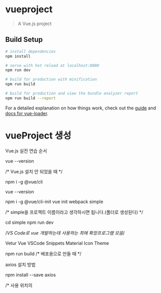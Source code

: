 # vueproject

> A Vue.js project

## Build Setup

``` bash
# install dependencies
npm install

# serve with hot reload at localhost:8080
npm run dev

# build for production with minification
npm run build

# build for production and view the bundle analyzer report
npm run build --report
```

For a detailed explanation on how things work, check out the [guide](http://vuejs-templates.github.io/webpack/) and [docs for vue-loader](http://vuejs.github.io/vue-loader).

# vueProject 생성
Vue.js 실전 연습 순서

vue --version

/* Vue.js 설치 안 되었을 때 */

npm i -g @vue/cli

vue --version

npm i -g @vue/cli-init
vue init webpack simple

/* simple을 프로젝트 이름이라고 생각하시면 됩니다.(폴더로 생성된다) */

cd simple
npm run dev


/*VS Code로 vue 개발하는데 사용하는 최애 확장프로그램 모음*/

Vetur
Vue VSCode Snippets
Material Icon Theme



npm run build   /* 배포용으로 만들 때 */



axios 설치 방법

npm install --save axios

/* 사용 위치의 <script> 아래에 import axios from “axios”; 를 코딩한다 */

This is a first Vue.js project

